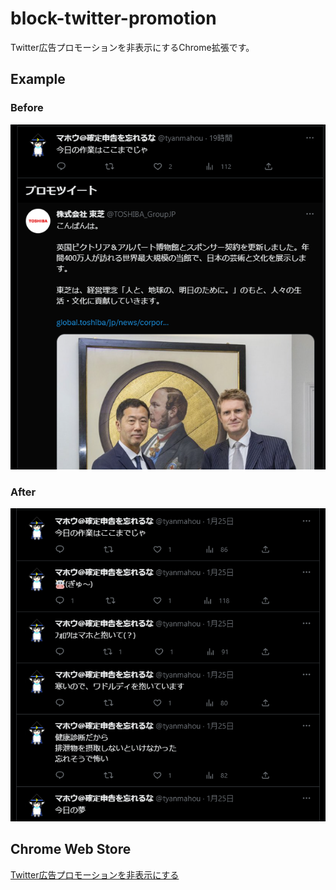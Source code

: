 # block-twitter-promotion
Twitter広告プロモーションを非表示にするChrome拡張です。

## Example

### Before
![拡張適用前](./assets/imgs/examples/before.png "拡張適用前")

### After
![拡張適用後](./assets/imgs/examples/after.png "拡張適用後")

## Chrome Web Store
[Twitter広告プロモーションを非表示にする](https://chrome.google.com/webstore/detail/twitter%E5%BA%83%E5%91%8A%E3%83%97%E3%83%AD%E3%83%A2%E3%83%BC%E3%82%B7%E3%83%A7%E3%83%B3%E3%82%92%E9%9D%9E%E8%A1%A8%E7%A4%BA%E3%81%AB%E3%81%99%E3%82%8B/gnhehbgfhmdppncpopfddfidaoccoich?hl=ja "Twitter広告プロモーションを非表示にする")
